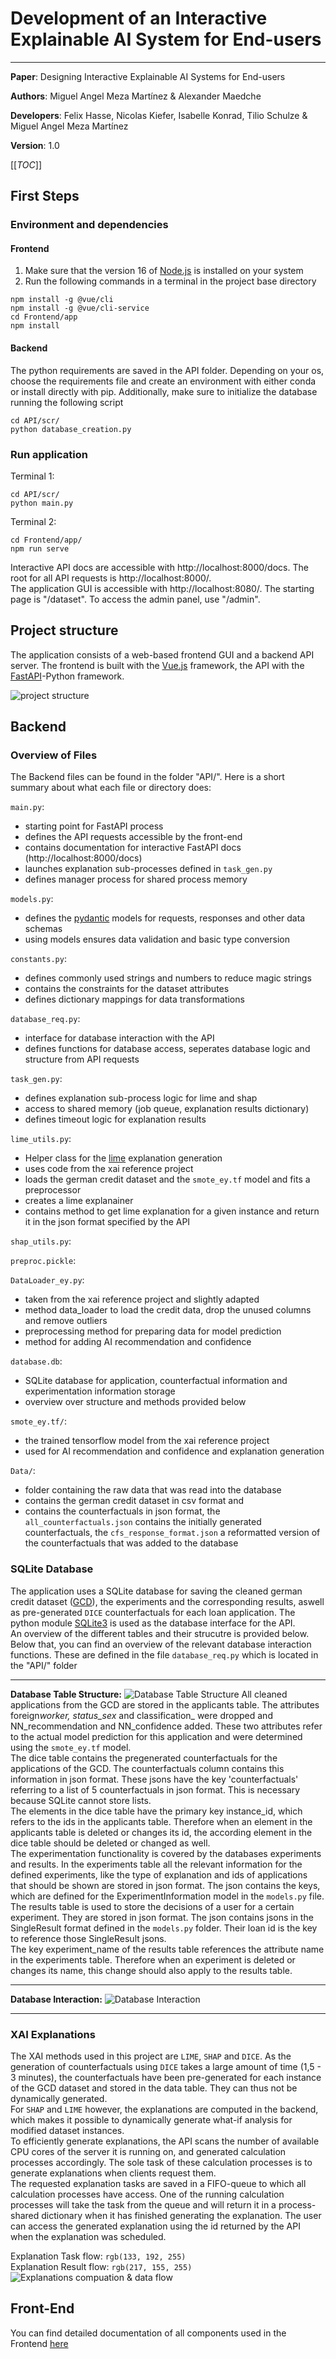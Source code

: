 # Development of an Interactive Explainable AI System for End-users

---

**Paper**: Designing Interactive Explainable AI Systems for End-users

**Authors**: Miguel Angel Meza Martínez & Alexander Maedche

**Developers**: Felix Hasse, Nicolas Kiefer, Isabelle Konrad, Tilio Schulze & Miguel Angel Meza Martínez

**Version**: 1.0

[[_TOC_]]

## First Steps

### Environment and dependencies

#### Frontend

1. Make sure that the version 16 of [Node.js](https://nodejs.org/en/) is installed on your system
2. Run the following commands in a terminal in the project base directory

```shell
npm install -g @vue/cli
npm install -g @vue/cli-service
cd Frontend/app
npm install
```

#### Backend

The python requirements are saved in the API folder. Depending on your os, choose the requirements file and create an environment with either conda or install directly with pip.
Additionally, make sure to initialize the database running the following script

```shell
cd API/scr/
python database_creation.py
```

### Run application

Terminal 1:

```shell
cd API/scr/
python main.py
```

Terminal 2:

```shell
cd Frontend/app/
npm run serve
```

Interactive API docs are accessible with http://localhost:8000/docs.
The root for all API requests is http://localhost:8000/. \
The application GUI is accessible with http://localhost:8080/.
The starting page is "/dataset". To access the admin panel, use "/admin".

## Project structure

The application consists of a web-based frontend GUI and a backend API server. The frontend is built with the [Vue.js](https://vuejs.org) framework, the API with the [FastAPI](https://fastapi.tiangolo.com)-Python framework.

![project structure](/uploads/structure.png)

## Backend

### Overview of Files

The Backend files can be found in the folder "API/". Here is a short summary about what each file or directory does:

`main.py`:

- starting point for FastAPI process
- defines the API requests accessible by the front-end
- contains documentation for interactive FastAPI docs (http://localhost:8000/docs)
- launches explanation sub-processes defined in `task_gen.py`
- defines manager process for shared process memory

`models.py`:

- defines the [pydantic](https://pydantic-docs.helpmanual.io) models for requests, responses and other data schemas
- using models ensures data validation and basic type conversion

`constants.py`:

- defines commonly used strings and numbers to reduce magic strings
- contains the constraints for the dataset attributes
- defines dictionary mappings for data transformations

`database_req.py`:

- interface for database interaction with the API
- defines functions for database access, seperates database logic and structure from API requests

`task_gen.py`:

- defines explanation sub-process logic for lime and shap
- access to shared memory (job queue, explanation results dictionary)
- defines timeout logic for explanation results

`lime_utils.py`:

- Helper class for the [lime](https://github.com/marcotcr/lime) explanation generation
- uses code from the xai reference project
- loads the german credit dataset and the `smote_ey.tf` model and fits a preprocessor
- creates a lime explanainer
- contains method to get lime explanation for a given instance and return it in the json format specified by the API

`shap_utils.py`:

`preproc.pickle`:

`DataLoader_ey.py`:

- taken from the xai reference project and slightly adapted
- method data_loader to load the credit data, drop the unused columns and remove outliers
- preprocessing method for preparing data for model prediction
- method for adding AI recommendation and confidence

`database.db`:

- SQLite database for application, counterfactual information and experimentation information storage
- overview over structure and methods provided below

`smote_ey.tf/`:

- the trained tensorflow model from the xai reference project
- used for AI recommendation and confidence and explanation generation

`Data/`:

- folder containing the raw data that was read into the database
- contains the german credit dataset in csv format and
- contains the counterfactuals in json format, the `all_counterfactuals.json` contains the initially generated counterfactuals, the `cfs_response_format.json` a reformatted version of the counterfactuals that was added to the database

### SQLite Database

The application uses a SQLite database for saving the cleaned german credit dataset ([GCD](https://archive.ics.uci.edu/ml/datasets/Statlog+%28German+Credit+Data%29)), the experiments and the corresponding results, aswell as pre-generated `DICE` counterfactuals for each loan application. The python module [SQLite3](https://docs.python.org/3.8/library/sqlite3.html) is used as the database interface for the API.
\
An overview of the different tables and their strucutre is provided below. Below that, you can find an overview of the relevant database interaction functions. These are defined in the file `database_req.py` which is located in the "API/" folder

---

**Database Table Structure:**
![Database Table Structure](/uploads/database_structure.png)
All cleaned applications from the GCD are stored in the applicants table. The attributes foreign*worker, status_sex* and classification\_ were dropped and NN_recommendation and NN_confidence added. These two attributes refer to the actual model prediction for this application and were determined using the `smote_ey.tf` model.\
The dice table contains the pregenerated counterfactuals for the applications of the GCD. The counterfactuals column contains this information in json format. These jsons have the key 'counterfactuals' referring to a list of 5 counterfactuals in json format. This is necessary because SQLite cannot store lists.\
The elements in the dice table have the primary key instance_id, which refers to the ids in the applicants table. Therefore when an element in the applicants table is deleted or changes its id, the according element in the dice table should be deleted or changed as well.\
The experimentation functionality is covered by the databases experiments and results. In the experiments table all the relevant information for the defined experiments, like the type of explanation and ids of applications that should be shown are stored in json format. The json contains the keys, which are defined for the ExperimentInformation model in the `models.py` file. The results table is used to store the decisions of a user for a certain experiment. They are stored in json format. The json contains jsons in the SingleResult format defined in the `models.py` folder. Their loan id is the key to reference those SingleResult jsons.\
The key experiment_name of the results table references the attribute name in the experiments table. Therefore when an experiment is deleted or changes its name, this change should also apply to the results table.

---

**Database Interaction:**
![Database Interaction](/uploads/database_interaction.png)

---

### XAI Explanations

The XAI methods used in this project are `LIME`, `SHAP` and `DICE`. As the generation of counterfactuals using `DICE` takes a large amount of time (1,5 - 3 minutes), the counterfactuals have been pre-generated for each instance of the GCD dataset and stored in the data table. They can thus not be dynamically generated. \
For `SHAP` and `LIME` however, the explanations are computed in the backend, which makes it possible to dynamically generate what-if analysis for modified dataset instances.\
To efficiently generate explanations, the API scans the number of available CPU cores of the server it is running on, and generated calculation processes accordingly. The sole task of these calculation processes is to generate explanations when clients request them.\
The requested explanation tasks are saved in a FIFO-queue to which all calculation processes have access. One of the running calculation processes will take the task from the queue and will return it in a process-shared dictionary when it has finished generating the explanation. The user can access the generated explanation using the id returned by the API when the explanation was scheduled.

Explanation Task flow: `rgb(133, 192, 255)`\
Explanation Result flow: `rgb(217, 155, 255)`
![Explanations compuation & data flow](/uploads/api_explainer.jpg)

## Front-End

You can find detailed documentation of all components used in the Frontend [here](Frontend/app/docs)
